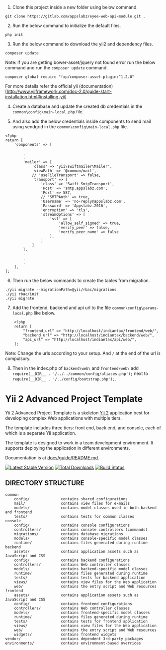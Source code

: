 1. Clone this project inside a new folder using below command.
```
git clone https://gitlab.com/appslabz/eyee-web-api-module.git .
```

2. Run the below command to initialize the default files.
```
php init
```

3. Run the below command to download the yii2 and dependency files.
```
composer update
```
Note: If you are getting bower-asset/jquery not found error run the below command and run the `composer update` command.
```
composer global require "fxp/composer-asset-plugin:^1.2.0"
```
For more details refer the official yii (documentation)[http://www.yiiframework.com/doc-2.0/guide-start-installation.html#installing-yii]

4. Create a database and update the created db credentials in the `common\config\main-local.php` file.

5. And also add the below credentials inside components to send mail using sendgrid in the `common\config\main-local.php` file.
```
<?php
return [
    'components' => [
        .
        .
        .
        'mailer' => [
            'class' => 'yii\swiftmailer\Mailer',
            'viewPath' => '@common/mail',
            // 'useFileTransport' => false,
            'transport' => [
                'class' => 'Swift_SmtpTransport',
                'Host' => 'smtp.appslabz.com',
                'Port' => 587,
                // 'SMTPAuth' => true,
                'Username' => 'no-reply@appslabz.com',
                'Password' => 'Appslabz.2016',
                'encryption' => 'tls',
                'streamOptions' => [
                    'ssl' => [
                        'allow_self_signed' => true,
                        'verify_peer' => false,
                        'verify_peer_name' => false
                    ],
                ]
            ]
        ],
        .
        .
        .
    ],
];
```

6. Then run the below commands to create the tables from migration.
```
./yii migrate --migrationPath=@yii/rbac/migrations
./yii rbac/init
./yii migrate
```

7. Add the frontend, backend and api url to the file `common\config\params-local.php` like below.
```
    <?php
    return [
        "frontend_url" => "http://localhost/indiantax/frontend/web/",
        "backend_url" => "http://localhost/indiantax/backend/web/",
        "api_url" => "http://localhost/indiantax/api/web/",
    ];
```
Note: Change the urls according to your setup. And `/` at the end of the url is compulsory.

8. Then in the index.php of `backend\web\` and `frontend\web\` add `require(__DIR__ . '/../../common/config/aliases.php');` next to `require(__DIR__ . '/../config/bootstrap.php');`.

Yii 2 Advanced Project Template
===============================

Yii 2 Advanced Project Template is a skeleton [Yii 2](http://www.yiiframework.com/) application best for
developing complex Web applications with multiple tiers.

The template includes three tiers: front end, back end, and console, each of which
is a separate Yii application.

The template is designed to work in a team development environment. It supports
deploying the application in different environments.

Documentation is at [docs/guide/README.md](docs/guide/README.md).

[![Latest Stable Version](https://poser.pugx.org/yiisoft/yii2-app-advanced/v/stable.png)](https://packagist.org/packages/yiisoft/yii2-app-advanced)
[![Total Downloads](https://poser.pugx.org/yiisoft/yii2-app-advanced/downloads.png)](https://packagist.org/packages/yiisoft/yii2-app-advanced)
[![Build Status](https://travis-ci.org/yiisoft/yii2-app-advanced.svg?branch=master)](https://travis-ci.org/yiisoft/yii2-app-advanced)

DIRECTORY STRUCTURE
-------------------

```
common
    config/              contains shared configurations
    mail/                contains view files for e-mails
    models/              contains model classes used in both backend and frontend
    tests/               contains tests for common classes    
console
    config/              contains console configurations
    controllers/         contains console controllers (commands)
    migrations/          contains database migrations
    models/              contains console-specific model classes
    runtime/             contains files generated during runtime
backend
    assets/              contains application assets such as JavaScript and CSS
    config/              contains backend configurations
    controllers/         contains Web controller classes
    models/              contains backend-specific model classes
    runtime/             contains files generated during runtime
    tests/               contains tests for backend application    
    views/               contains view files for the Web application
    web/                 contains the entry script and Web resources
frontend
    assets/              contains application assets such as JavaScript and CSS
    config/              contains frontend configurations
    controllers/         contains Web controller classes
    models/              contains frontend-specific model classes
    runtime/             contains files generated during runtime
    tests/               contains tests for frontend application
    views/               contains view files for the Web application
    web/                 contains the entry script and Web resources
    widgets/             contains frontend widgets
vendor/                  contains dependent 3rd-party packages
environments/            contains environment-based overrides
```
